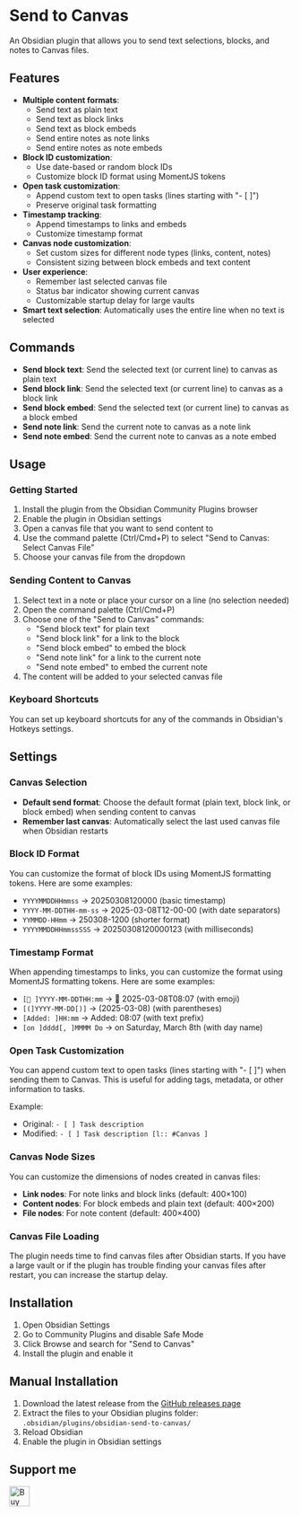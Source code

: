 # Send to Canvas

An Obsidian plugin that allows you to send text selections, blocks, and notes to Canvas files.

## Features

- **Multiple content formats**:
  - Send text as plain text
  - Send text as block links
  - Send text as block embeds
  - Send entire notes as note links
  - Send entire notes as note embeds
- **Block ID customization**:
  - Use date-based or random block IDs
  - Customize block ID format using MomentJS tokens
- **Open task customization**:
  - Append custom text to open tasks (lines starting with "- [ ]")
  - Preserve original task formatting
- **Timestamp tracking**:
  - Append timestamps to links and embeds
  - Customize timestamp format
- **Canvas node customization**:
  - Set custom sizes for different node types (links, content, notes)
  - Consistent sizing between block embeds and text content
- **User experience**:
  - Remember last selected canvas file
  - Status bar indicator showing current canvas
  - Customizable startup delay for large vaults
- **Smart text selection**: Automatically uses the entire line when no text is selected

## Commands

- **Send block text**: Send the selected text (or current line) to canvas as plain text
- **Send block link**: Send the selected text (or current line) to canvas as a block link
- **Send block embed**: Send the selected text (or current line) to canvas as a block embed
- **Send note link**: Send the current note to canvas as a note link
- **Send note embed**: Send the current note to canvas as a note embed

## Usage

### Getting Started

1. Install the plugin from the Obsidian Community Plugins browser
2. Enable the plugin in Obsidian settings
3. Open a canvas file that you want to send content to
4. Use the command palette (Ctrl/Cmd+P) to select "Send to Canvas: Select Canvas File"
5. Choose your canvas file from the dropdown

### Sending Content to Canvas

1. Select text in a note or place your cursor on a line (no selection needed)
2. Open the command palette (Ctrl/Cmd+P)
3. Choose one of the "Send to Canvas" commands:
   - "Send block text" for plain text
   - "Send block link" for a link to the block
   - "Send block embed" to embed the block
   - "Send note link" for a link to the current note
   - "Send note embed" to embed the current note
4. The content will be added to your selected canvas file

### Keyboard Shortcuts

You can set up keyboard shortcuts for any of the commands in Obsidian's Hotkeys settings.

## Settings

### Canvas Selection

- **Default send format**: Choose the default format (plain text, block link, or block embed) when sending content to canvas
- **Remember last canvas**: Automatically select the last used canvas file when Obsidian restarts

### Block ID Format

You can customize the format of block IDs using MomentJS formatting tokens. Here are some examples:

- `YYYYMMDDHHmmss` → 20250308120000 (basic timestamp)
- `YYYY-MM-DDTHH-mm-ss` → 2025-03-08T12-00-00 (with date separators)
- `YYMMDD-HHmm` → 250308-1200 (shorter format)
- `YYYYMMDDHHmmssSSS` → 20250308120000123 (with milliseconds)

### Timestamp Format

When appending timestamps to links, you can customize the format using MomentJS formatting tokens. Here are some examples:

- `[📝 ]YYYY-MM-DDTHH:mm` → 📝 2025-03-08T08:07 (with emoji)
- `[(]YYYY-MM-DD[)]` → (2025-03-08) (with parentheses)
- `[Added: ]HH:mm` → Added: 08:07 (with text prefix)
- `[on ]dddd[, ]MMMM Do` → on Saturday, March 8th (with day name)

### Open Task Customization

You can append custom text to open tasks (lines starting with "- [ ]") when sending them to Canvas. This is useful for adding tags, metadata, or other information to tasks.

Example:
- Original: `- [ ] Task description`
- Modified: `- [ ] Task description [l:: #Canvas ]`

### Canvas Node Sizes

You can customize the dimensions of nodes created in canvas files:
- **Link nodes**: For note links and block links (default: 400×100)
- **Content nodes**: For block embeds and plain text (default: 400×200)
- **File nodes**: For note content (default: 400×400)

### Canvas File Loading

The plugin needs time to find canvas files after Obsidian starts. If you have a large vault or if the plugin has trouble finding your canvas files after restart, you can increase the startup delay.

## Installation

1. Open Obsidian Settings
2. Go to Community Plugins and disable Safe Mode
3. Click Browse and search for "Send to Canvas"
4. Install the plugin and enable it

## Manual Installation

1. Download the latest release from the [GitHub releases page](https://github.com/wenlzhang/obsidian-send-to-canvas/releases)
2. Extract the files to your Obsidian plugins folder: `.obsidian/plugins/obsidian-send-to-canvas/`
3. Reload Obsidian
4. Enable the plugin in Obsidian settings

## Support me

<a href='https://ko-fi.com/C0C66C1TB' target='_blank'><img height='36' style='border:0px;height:36px;' src='https://storage.ko-fi.com/cdn/kofi1.png?v=3' border='0' alt='Buy Me a Coffee at ko-fi.com' /></a>

